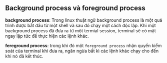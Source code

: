 ## Background process và foreground process 

**background process**: Trong linux thuật ngữ background process là một quá trình được bắt đầu từ một shell và sau đó chạy một cách độc lập. Khi một background process đã đưa ra từ một termial session, terminal sẽ có mặt ngay lập tức để thực hiện các lệnh khác.

**fereground process**: trong khi đó một `foreground process` nhận quyền kiểm soát của terminal khi đưa ra, ngăn ngừa bất kì các lệnh khác chạy cho đến khi nó đã kết thúc.

